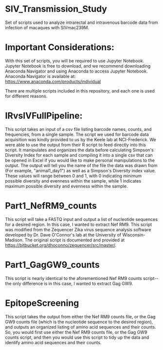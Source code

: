 # SIV_Transmission_Study
Set of scripts used to analyze intrarectal and intravenous barcode data from infection of macaques with SIVmac239M.

# Important Considerations: 
With this set of scripts, you will be required to use Jupyter Notebook. Jupyter Notebook is free to download, and we recommend downloading Anaconda Navigator
and using Anaconda to access Jupyter Notebook. Anaconda Navigator is available at: https://www.anaconda.com/products/individual

There are multiple scripts included in this repository, and each one is used for different reasons. 

# IRvsIVFullPipeline: 
This script takes an input of a csv file listing barcode names, counts, and frequencies, from a single sample. The script we used for barcode data acquisition was
kindly provided to us by the Keele lab at NCI-Frederick. We were able to use the output from their R script to feed directly into this script. It manipulates and organizes the data before calculating Simpson's Diversity Index for each sample and compiling it into a single csv that can be opened in Excel if you would like to 
make personal manipulations to the output. The output will tell you the name of the file the data was drawn from (For example, "animal1_day1") as well as a Simpson's Diversity index value. These values will range between 0 and 1, with 0 indicating minimum possible diversity and evenness within the sample, while 1 indicates maximum possible diversity and evenness within the sample. 

# Part1_NefRM9_counts
This script will take a FASTQ input and output a list of nucleotide sequences for a desired region. In this case, I wanted to extract Nef RM9. This script was modified from the Zequencer Zika virus sequence analysis software developed by Dr. Dave O'Connor's lab at the University of Wisconsin-Madison. The original script is documented and provided at https://bitbucket.org/dhoconno/zequencer/src/master/. 

# Part1_GagGW9_counts
This script is nearly identical to the aforementioned Nef RM9 counts script--the only difference is in this case, I wanted to extract Gag GW9. 

# EpitopeScreening
This script takes the output from either the Nef RM9 counts file, or the Gag GW9 counts file (which is the nucleotide sequence to the desired region), and outputs an organized listing of amino acid sequences and their counts. So, you would first use either the Nef RM9 counts file, or the Gag GW9 counts script, and then you would use this script to tidy up the data and identify amino acid sequences and their counts. 
